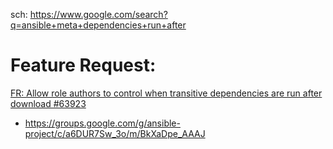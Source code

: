 sch: https://www.google.com/search?q=ansible+meta+dependencies+run+after

# Feature Request:
[FR: Allow role authors to control when transitive dependencies are run after download #63923](https://github.com/ansible/ansible/issues/63923)
- https://groups.google.com/g/ansible-project/c/a6DUR7Sw_3o/m/BkXaDpe_AAAJ
